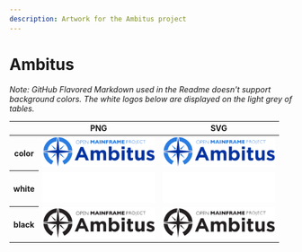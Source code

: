 ```yaml
---
description: Artwork for the Ambitus project
---
```


# Ambitus

*Note: GitHub Flavored Markdown used in the Readme doesn't support background colors. The white logos below are displayed on the light grey of tables.*

<table class="logos-table">
	<thead>
		<tr>
			<th></th>
			<th>PNG</th>
			<th>SVG</th>
		</tr>
	</thead>	
    <tbody>
		<tr>
			<th>color</th>
			<td><a href="color/ambitus-color.png" download><img src="color/ambitus-color.png" width="200"></a></td>
			<td><a href="color/ambitus-color.svg" download><img src="color/ambitus-color.svg" width="200"></a></td>
		</tr>
		<tr>
			<th>white</th>
			<td><a href="white/ambitus-white.png" download><img src="white/ambitus-white.png" width="200"></a></td>
			<td><a href="white/ambitus-white.svg" download><img src="white/ambitus-white.svg" width="200"></a></td>
		</tr>
		<tr>
			<th>black</th>
			<td><a href="black/ambitus-black.png" download><img src="black/ambitus-black.png" width="200"></a></td>
			<td><a href="black/ambitus-black.svg" download><img src="black/ambitus-black.svg" width="200"></a></td>
		</tr>
	</tbody>	
</table>



